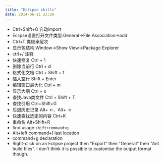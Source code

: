 ```yaml
---
title: "Eclipse skills"
date: 2014-06-11 23:29
---
```

+ Ctrl+Shift+O 自动import
+ Eclipse设置打开文件类型:General->File Association->add
+ Ctrl+T 类继承层次
+ 显示包结构:Window->Show View->Package Explorer
+ ctrl+/ 注释
+ 快速修复 Ctrl + 1
+ 删除当前行 Ctrl + d
+ 格式化文档 Ctrl + Shift + f
+ 插入空行 Shift + Enter
+ 编辑窗口最大化 Ctrl + m
+ 显示大纲 Ctrl + o
+ 查找Java类文件 Ctrl + Shift + T
+ 查找引用 Ctrl+Shift+G
+ 后退历史记录 Alt+ ←、Alt+ →
+ 快速查找选定的内容 Ctrl+K
+ 重命名 Alt+Shift+R
+ find usage ``shift+command+g``
+ Alt+left command+[ last location
+ command+g declaration
+ Right-click on an Eclipse project then "Export" then "General" then "Ant build files". I don't think it is possible to customise the output format though.

